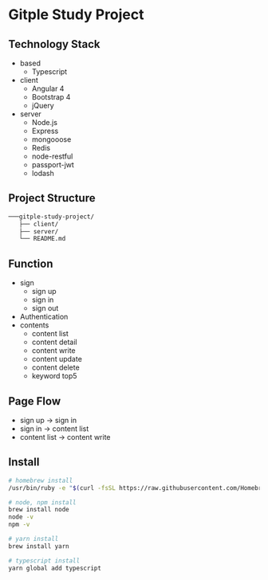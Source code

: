 # Gitple Study Project

## Technology Stack
 - based
   - Typescript
 - client
   - Angular 4
   - Bootstrap 4
   - jQuery
 - server
   - Node.js
   - Express
   - mongooose
   - Redis
   - node-restful
   - passport-jwt
   - lodash

## Project Structure
```bash
───gitple-study-project/
   ├── client/
   ├── server/
   └── README.md
```

## Function
 - sign
   - sign up
   - sign in
   - sign out
 - Authentication
 - contents
   - content list
   - content detail
   - content write
   - content update
   - content delete
   - keyword top5

## Page Flow
- sign up -> sign in
- sign in -> content list
- content list -> content write

## Install
```bash
# homebrew install
/usr/bin/ruby -e "$(curl -fsSL https://raw.githubusercontent.com/Homebrew/install/master/install)"

# node, npm install
brew install node
node -v
npm -v

# yarn install
brew install yarn

# typescript install
yarn global add typescript
```

